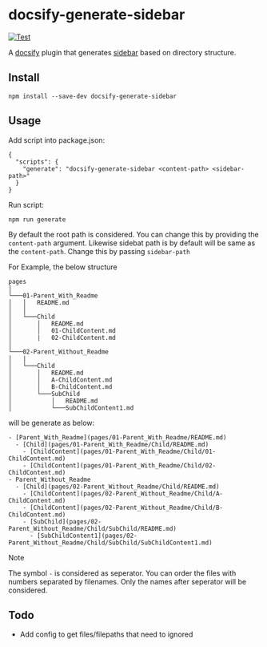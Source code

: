 # docsify-generate-sidebar
[![Test](https://github.com/MithunKarthick/docsify-generate-sidebar/actions/workflows/test.yml/badge.svg)](https://github.com/MithunKarthick/docsify-generate-sidebar/actions/workflows/test.yml)
<!-- [![Publish](https://github.com/MithunKarthick/docsify-generate-sidebar/actions/workflows/publish.yml/badge.svg)](https://github.com/MithunKarthick/docsify-generate-sidebar/actions/workflows/publish.yml) -->

A [docsify](https://docsify.js.org/#/) plugin that generates [sidebar](https://docsify.js.org/#/more-pages?id=sidebar) based on directory structure.

## Install

```
npm install --save-dev docsify-generate-sidebar
```

## Usage

Add script into package.json:

```
{
  "scripts": {
    "generate": "docsify-generate-sidebar <content-path> <sidebar-path>"
  }
}
```

Run script:

```
npm run generate
```

By default the root path is considered. You can change this by providing the `content-path` argument.
Likewise sidebat path is by default will be same as the `content-path`. Change this by passing `sidebar-path`



For Example, the below structure

```
pages 
│
└───01-Parent_With_Readme
│   │   README.md
│   │
│   └───Child
│       │   README.md
│       │   01-ChildContent.md
│       |   02-ChildContent.md
│   
└───02-Parent_Without_Readme
│   |
│   └───Child
│       │   README.md
│       │   A-ChildContent.md
│       │   B-ChildContent.md
│       └───SubChild
│           │   README.md
│           └───SubChildContent1.md
```

will be generate as below:

```
- [Parent_With_Readme](pages/01-Parent_With_Readme/README.md)
  - [Child](pages/01-Parent_With_Readme/Child/README.md)
    - [ChildContent](pages/01-Parent_With_Readme/Child/01-ChildContent.md)
    - [ChildContent](pages/01-Parent_With_Readme/Child/02-ChildContent.md)
- Parent_Without_Readme
  - [Child](pages/02-Parent_Without_Readme/Child/README.md)
    - [ChildContent](pages/02-Parent_Without_Readme/Child/A-ChildContent.md)
    - [ChildContent](pages/02-Parent_Without_Readme/Child/B-ChildContent.md)
    - [SubChild](pages/02-Parent_Without_Readme/Child/SubChild/README.md)
      - [SubChildContent1](pages/02-Parent_Without_Readme/Child/SubChild/SubChildContent1.md)
```

>[!NOTE]
> The symbol `-` is considered as seperator. You can order the files with numbers separated by filenames. Only the names after seperator will be considered.

## Todo

- Add config to get files/filepaths that need to ignored

